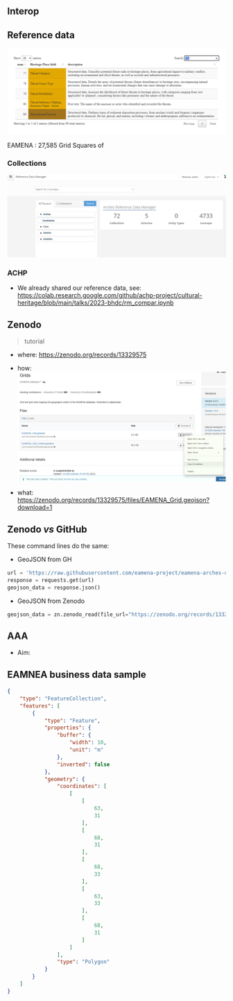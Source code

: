 ## Interop

## Reference data

![EAMENA-fields](EAMENA-fields.png)

EAMENA : 27,585 Grid Squares of 

### Collections

![alt text](image.png)

### ACHP

* We already shared our reference data, see: https://colab.research.google.com/github/achp-project/cultural-heritage/blob/main/talks/2023-bhdc/rm_compar.ipynb

## Zenodo
> tutorial

- where: https://zenodo.org/records/13329575

- how: ![EAMENA-zenodo-GS](EAMENA-zenodo-GS.png)

- what: https://zenodo.org/records/13329575/files/EAMENA_Grid.geojson?download=1


## Zenodo *vs* GitHub

These command lines do the same: 

* GeoJSON from GH
```py
url = 'https://raw.githubusercontent.com/eamena-project/eamena-arches-dev/main/dbs/database.eamena/data/reference_data/grids/EAMENA_Grid_contour.geojson'
response = requests.get(url)
geojson_data = response.json()
```

* GeoJSON from Zenodo
```py
geojson_data = zn.zenodo_read(file_url="https://zenodo.org/records/13329575/files/EAMENA_Grid_contour.geojson?download=1")
```

## AAA

* Aim:

## EAMNEA business data sample

```json
{
    "type": "FeatureCollection",
    "features": [
        {
            "type": "Feature",
            "properties": {
                "buffer": {
                    "width": 10,
                    "unit": "m"
                },
                "inverted": false
            },
            "geometry": {
                "coordinates": [
                    [
                        [
                            63,
                            31
                        ],
                        [
                            68,
                            31
                        ],
                        [
                            68,
                            33
                        ],
                        [
                            63,
                            33
                        ],
                        [
                            68,
                            31
                        ]
                    ]
                ],
                "type": "Polygon"
            }
        }
    ]
}
```

